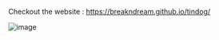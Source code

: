 Checkout the website : https://breakndream.github.io/tindog/

![image](https://user-images.githubusercontent.com/94573832/169784260-420756fd-5723-4de3-9908-eaf0605d3649.png)


